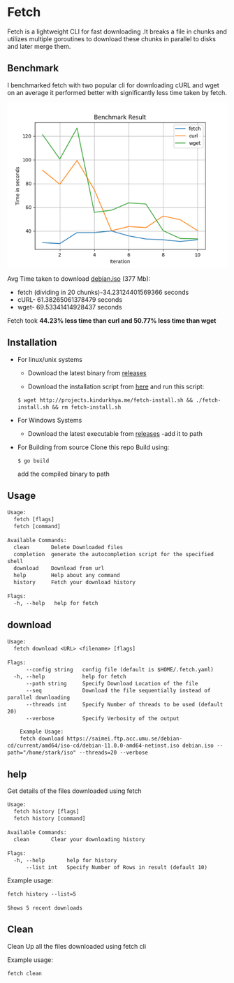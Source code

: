 # Fetch
Fetch is a lightweight CLI for fast downloading .It breaks a file in chunks and utilizes multiple goroutines to download these chunks in parallel to disks and later merge them.

## Benchmark

I benchmarked fetch with two popular cli for downloading cURL and wget on an average it performed better with significantly less time taken by fetch.

![Benchmark](https://github.com/KushagraIndurkhya/fetch/blob/master/benchmark/benchmark.png)

Avg Time taken to download [debian.iso](https://saimei.ftp.acc.umu.se/debian-cd/current/amd64/iso-cd/debian-11.0.0-amd64-netinst.iso) (377 Mb):
- fetch (dividing in 20 chunks)-34.23124401569366 seconds
- cURL- 61.38265061378479 seconds
- wget- 69.53341414928437 seconds

Fetch took <b>44.23% less time than curl and 50.77% less time than wget </b>

## Installation
- For linux/unix systems
	- Download the latest binary from [releases](https://github.com/KushagraIndurkhya/fetch/releases)

	- Download the installation script from [here](http://projects.kindurkhya.me/fetch-install.sh) and run this script:

	```
	$ wget http://projects.kindurkhya.me/fetch-install.sh && ./fetch-install.sh && rm fetch-install.sh
	```
- For Windows Systems
 	- Download the latest executable from [releases](https://github.com/KushagraIndurkhya/fetch/releases)
 		-add it to path
- For Building from source Clone this repo
	Build using:
	```
	$ go build
	```
	add the compiled binary to path
## Usage
```
Usage:
  fetch [flags]
  fetch [command]

Available Commands:
  clean       Delete Downloaded files
  completion  generate the autocompletion script for the specified shell
  download    Download from url
  help        Help about any command
  history     Fetch your download history

Flags:
  -h, --help   help for fetch
```
## download
```
Usage:
  fetch download <URL> <filename> [flags]

Flags:
      --config string   config file (default is $HOME/.fetch.yaml)
  -h, --help            help for fetch
      --path string     Specify Download Location of the file
      --seq             Download the file sequentially instead of parallel downloading
      --threads int     Specify Number of threads to be used (default 20)
      --verbose         Specify Verbosity of the output
```

```
	Example Usage: 
	fetch download https://saimei.ftp.acc.umu.se/debian-cd/current/amd64/iso-cd/debian-11.0.0-amd64-netinst.iso debian.iso --path="/home/stark/iso" --threads=20 --verbose 
```

## help
Get details of the files downloaded using fetch

```
Usage:
  fetch history [flags]
  fetch history [command]

Available Commands:
  clean       Clear your downloading history

Flags:
  -h, --help       help for history
      --list int   Specify Number of Rows in result (default 10)

```
Example usage: 
```
fetch history --list=5

Shows 5 recent downloads
```

## Clean
Clean Up all the files downloaded using fetch cli

Example usage: 
```
fetch clean
```
